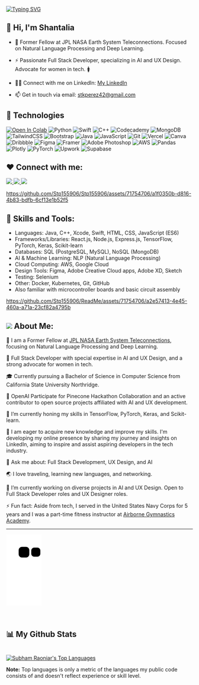 

 [![Typing SVG](https://readme-typing-svg.herokuapp.com?font=Fira+Code&weight=700&size=24&pause=1000&color=A13A59AC&center=true&width=1000&height=52&lines=FULLSTACK+DEVELOPER;AI+ENGINEER;DEVELOPER+ADVOCATE;MACHINE-LEARNING+IOS)](https://git.io/typing-svg)


## 🌙 Hi, I'm Shantalia


- 🌱 Former Fellow at JPL NASA Earth System Teleconnections. Focused on Natural Language Processing and Deep Learning.
  
- ⚡ Passionate Full Stack Developer, specializing in AI and UX Design. Advocate for women in tech. 🚺
  
- 👨‍💻 Connect with me on LinkedIn: [My LinkedIn](https://www.linkedin.com/in/shantalia-perez-ba60a6212/)
  
- 📫 Get in touch via email: stkperez42@gmail.com
  
<!-- TECHNOLOGIES -->
 
## 🌿 Technologies

[![Open In Colab](https://colab.research.google.com/assets/colab-badge.svg)](https://colab.research.google.com/github/googlecolab/colabtools/blob/master/notebooks/colab-github-demo.ipynb)
![Python](https://img.shields.io/badge/python-3670A0?style=for-the-badge&logo=python&logoColor=ffdd54)
![Swift](https://img.shields.io/badge/swift-F54A2A?style=for-the-badge&logo=swift&logoColor=white)
![C++](https://img.shields.io/badge/c++-%2300599C.svg?style=for-the-badge&logo=c%2B%2B&logoColor=white)
![Codecademy](https://img.shields.io/badge/Codecademy-FFF0E5?style=for-the-badge&logo=codecademy&logoColor=1F243A)
![MongoDB](https://img.shields.io/badge/mongodb-272b33?logo=mongodb&logoColor=4aae3e&style=for-the-badge)
![TailwindCSS](https://img.shields.io/badge/tailwindcss-272b33?style=for-the-badge&logo=tailwind-css&logoColor=07b0ce) 
![Bootstrap](https://img.shields.io/badge/bootstrap-272b33?style=for-the-badge&logo=bootstrap&logoColor=7710ee) 
![Java](https://img.shields.io/badge/java-%23ED8B00.svg?style=for-the-badge&logo=openjdk&logoColor=white)
![JavaScript](https://img.shields.io/badge/javascript-%23323330.svg?style=for-the-badge&logo=javascript&logoColor=%23F7DF1E)
![Git](https://img.shields.io/badge/git-272b33?style=for-the-badge&logo=git&logoColor=f05033) 
![Vercel](https://img.shields.io/badge/vercel-272b33?style=for-the-badge&logo=vercel&logoColor=white) 
![Canva](https://img.shields.io/badge/Canva-%2300C4CC.svg?style=for-the-badge&logo=Canva&logoColor=white)
![Dribbble](https://img.shields.io/badge/Dribbble-EA4C89?style=for-the-badge&logo=dribbble&logoColor=white)
![Figma](https://img.shields.io/badge/figma-%23F24E1E.svg?style=for-the-badge&logo=figma&logoColor=white)
![Framer](https://img.shields.io/badge/Framer-black?style=for-the-badge&logo=framer&logoColor=white)
![Adobe Photoshop](https://img.shields.io/badge/adobe%20photoshop-%2331A8FF.svg?style=for-the-badge&logo=adobe%20photoshop&logoColor=white)
![AWS](https://img.shields.io/badge/AWS-%23FF9900.svg?style=for-the-badge&logo=amazon-aws&logoColor=white)
![Pandas](https://img.shields.io/badge/pandas-%23150458.svg?style=for-the-badge&logo=pandas&logoColor=white)
![Plotly](https://img.shields.io/badge/Plotly-%233F4F75.svg?style=for-the-badge&logo=plotly&logoColor=white)
![PyTorch](https://img.shields.io/badge/PyTorch-%23EE4C2C.svg?style=for-the-badge&logo=PyTorch&logoColor=white)
![Upwork](https://img.shields.io/badge/UpWork-6FDA44?style=for-the-badge&logo=Upwork&logoColor=white)
![Supabase](https://img.shields.io/badge/Supabase-3ECF8E?style=for-the-badge&logo=supabase&logoColor=white)
<!-- SOCIALS -->
 
## ❤ Connect with me:
<a target="_blank" href="">
  <img src="https://img.shields.io/badge/Portfolio-272b33?logo=circle&logoColor=white&style=for-the-badge">
</a>
<a target="_blank" href="">
  <img src="https://img.shields.io/badge/twitter-272b33?logo=twitter&logoColor=1d9bf0&style=for-the-badge">
</a>
<a target="_blank" href="">
  <img src="https://img.shields.io/badge/linkedin-272b33?logo=linkedin&logoColor=2d87c9&style=for-the-badge">
</a>




https://github.com/Stp155906/Stp155906/assets/71754706/a1f0350b-d816-4b83-bdfb-6cf13e1b52f5



## 🚀 Skills and Tools: 
- Languages: Java, C++, Xcode, Swift, HTML, CSS, JavaScript (ES6)
- Frameworks/Libraries: React.js, Node.js, Express.js, TensorFlow, PyTorch, Keras, Scikit-learn
- Databases: SQL (PostgreSQL, MySQL), NoSQL (MongoDB)
- AI & Machine Learning: NLP (Natural Language Processing)
- Cloud Computing: AWS, Google Cloud
- Design Tools: Figma, Adobe Creative Cloud apps, Adobe XD, Sketch
- Testing: Selenium
- Other: Docker, Kubernetes, Git, GitHub
- Also familiar with microcontroller boards and basic circuit assembly



https://github.com/Stp155906/ReadMe/assets/71754706/a2e57413-4e45-460a-a71a-23cf82a4795b 



<!-- PROJECTS -->
<!-- 
## ☁ Projects
<div align="center">
	<table>
		<tr>
			<td width="50%">
				<h3 align="center" color="white">Personal Portfolio</h2>
				<div align="center" >  
					<a href='[https://alexisin.tech](https://portfoliokitty.framer.website/)'>
						<img src="https://github.com/alexisintech/portfolio/blob/main/public/portfolio.gif" height="100%" />
					</a>
					<br>
					<br>
					<p>
						<a href="https://github.com/alexisintech/portfolio" target="_blank">
							<img src="https://img.shields.io/badge/Repo-lightgrey?style=for-the-badge&logo=github"/>
						</a>  
						<a href="https://alexisin.tech" target="_blank">
							<img src="https://img.shields.io/badge/-website-white?style=for-the-badge&color=7e22ce"/>
						</a>	
					</p>
					<p><strong>React, Tailwind, TypeScript, Next.js</strong> - Come get to know me a little and see a few of my projects.</p>
				</div>
			</td>
			<td width="50%">
				<h3 align="center" color="white">Mindfully</h2>
				<div align="center" >  
					<a href='https://mindfully.up.railway.app/'>
						<img src="https://github.com/alexisintech/mindfully/blob/main/public/imgs/mindfully.gif" height="80%" />
					</a>
					<br>
					<br>
					<p>
						<a href="https://github.com/alexisintech/mindfully" target="_blank">
							<img src="https://img.shields.io/badge/Repo-lightgrey?style=for-the-badge&logo=github"/>
						</a>  
						<a href="https://mindfully.up.railway.app/" target="_blank">
							<img src="https://img.shields.io/badge/-website-white?style=for-the-badge&color=7e22ce"/>
						</a>	
					</p>
					 <p><strong>EJS, Bootstrap, Express, Node, MongoDB + Mongoose, JavaScript</strong> - A journaling app that encourages users to improve their mental health through practicing mindfulness.</p>
				</div>
			</td>
		</tr>
		<tr>
			<td width="50%">
				<h3 align="center" color="white">Seize The Day</h2>
				<div align="center" >  
					<a href='https://github.com/alexisintech/seize-the-day'>
						<img src="https://github.com/alexisintech/seize-the-day/blob/main/client/public/imgs/new-seize-the-day.gif" height="100%" />
					</a>
					<br>
					<br>
					<p>
						<a href="https://github.com/alexisintech/seize-the-day" target="_blank">
							<img src="https://img.shields.io/badge/Repo-lightgrey?style=for-the-badge&logo=github"/>
						</a>  
						<a href="https://seize-the-day.netlify.app/" target="_blank">
							<img src="https://img.shields.io/badge/-website-white?style=for-the-badge&color=7e22ce"/>
						</a>	
					</p>
					<p><strong>React, Material UI, Express, Node, MongoDB + Mongoose, JavaScript</strong> - An app for organizing your goals and accomplishments. </p>
				</div>
			</td>
			<td width="50%">
				<h3 align="center" color="white">CSS Generators API</h2>
				<div align="center" >  
					<a href='https://cssgenerators.co/'>
						<img src="https://github.com/alexisintech/css-generators-api/blob/main/public/assets/cssgenerators.gif" height="80%" />
					</a>
					<br>
					<br>
					<p>
						<a href="https://github.com/the-api-administration/css-generators-api" target="_blank">
							<img src="https://img.shields.io/badge/Repo-lightgrey?style=for-the-badge&logo=github"/>
						</a>  
						<a href="https://cssgenerators.co/" target="_blank">
							<img src="https://img.shields.io/badge/-website-white?style=for-the-badge&color=7e22ce"/>
						</a>	
					</p>
					 <p><strong>EJS, Express, Node, JavaScript</strong> - An API that provides a directory of efficacious websites that generate CSS design elements.</p>
				</div>
			</td>
		</tr>
	</table>
</div> -->




## <img src="https://media.giphy.com/media/WUlplcMpOCEmTGBtBW/giphy.gif" width="40"> **About Me:**

🔭 I am a Former Fellow at [JPL NASA Earth System Teleconnections](https://science.jpl.nasa.gov/people/Teleconnections), focusing on Natural Language Processing and Deep Learning. <br>

🚀 Full Stack Developer with special expertise in AI and UX Design, and a strong advocate for women in tech. <br>

🎓 Currently pursuing a Bachelor of Science in Computer Science from California State University Northridge. <br>

👑 OpenAI Participate for Pinecone Hackathon Collaboration and an active contributor to open source projects affiliated with AI and UX development. <br>

📖 I’m currently honing my skills in TensorFlow, PyTorch, Keras, and Scikit-learn. <br>

💪 I am eager to acquire new knowledge and improve my skills. I'm developing my online presence by sharing my journey and insights on LinkedIn, aiming to inspire and assist aspiring developers in the tech industry. <br>  

💬 Ask me about: Full Stack Development, UX Design, and AI <br> 

🌏 I love traveling, learning new languages, and networking. <br>  

🔬 I’m currently working on diverse projects in AI and UX Design. Open to Full Stack Developer roles and UX Designer roles. <br>

⚡ Fun fact: Aside from tech, I served in the United States Navy Corps for 5 years and I was a part-time fitness instructor at [Airborne Gymnastics Academy](https://airbornegym.com/).<br>


__________________________________________
                                 
![snake gif](https://github.com/Khadeeejah/Khadeeejah/blob/output/github-contribution-grid-snake.svg)


<!--
**Khadeeejah/Khadeeejah** is a ✨ _special_ ✨ repository because its `README.md` (this file) appears on your GitHub profile.


- 🌱 JPL NASA Earth System Teleconnections Fellowship Researcher  

-  ⚡ Full Stack AI + 🔥 UX Developer + ✨ Feminista

- 👨‍💻 Linkedin **[My LinkedIn](https://www.linkedin.com/in/shantalia-perez-ba60a6212/
)**

- 📫 How to reach me **stkperez42@gmail.com**

## 🚀 Languages and Tools: markdown

<p align="center"> 
    </a>
    <a style="padding-right:8px;" href="https://nodejs.org" target="_blank"> <img src="https://img.icons8.com/nolan/64/xcode.png"/>
     <a href="https://www.w3schools.com/css/" target="_blank"> <img src="https://img.icons8.com/color/48/000000/figma--v1.png"/>
     <a style="padding-right:8px;" href="https://nodejs.org" target="_blank"> <img src="https://img.icons8.com/fluency/48/000000/swift.png"/>
    <a href="https://spring.io/projects/spring-boot" target="_blank"> <img src="https://img.icons8.com/color/48/000000/c-plus-plus-logo.png"/>
    <a href="https://www.java.com" target="_blank"> <img src="https://img.icons8.com/color/48/000000/java-coffee-cup-logo.png"/> 
    <a href="https://developer.mozilla.org/en-US/docs/Web/JavaScript" target="_blank"> <img src="https://img.icons8.com/color/48/000000/javascript.png"/> </a> 
    <a href="https://www.python.org" target="_blank"> <img src="https://img.icons8.com/color/48/000000/python.png"/> </a> 
    <a href="https://www.w3.org/html/" target="_blank"> <img src="https://img.icons8.com/color/48/000000/html-5.png"/> </a> 
    <a href="https://www.w3schools.com/css/" target="_blank"> <img src="https://img.icons8.com/color/48/000000/css3.png"/> </a> 
    <a style="padding-right:8px;" href="https://www.mysql.com/" target="_blank"> <img src="https://img.icons8.com/fluent/50/000000/mysql-logo.png"/> </a>
    <a href="https://firebase.google.com/" target="_blank"> <img src="https://img.icons8.com/color/48/000000/firebase.png"/> </a> 
</p>


<!-- [![React Badge](https://img.shields.io/badge/-React-61DBFB?style=for-the-badge&labelColor=black&logo=react&logoColor=61DBFB)](#)  [![Javascript Badge](https://img.shields.io/badge/-Javascript-F0DB4F?style=for-the-badge&labelColor=black&logo=javascript&logoColor=F0DB4F)](#) [![Typescript Badge](https://img.shields.io/badge/-Typescript-007acc?style=for-the-badge&labelColor=black&logo=typescript&logoColor=007acc)](#) [![Nodejs Badge](https://img.shields.io/badge/-Nodejs-3C873A?style=for-the-badge&labelColor=black&logo=node.js&logoColor=3C873A)](#) [![GraphQL Badge](https://img.shields.io/badge/-GraphQl-e535ab?style=for-the-badge&labelColor=black&logo=node.js&logoColor=e535ab)](#) -->
<br/>




## 📊 My Github Stats

  <br/>
  <a href="https://github.com/Stp155906/github-readme-stats"><img alt="Subham Raoniar's Top Languages" src="https://github-readme-stats.vercel.app/api/top-langs/?username=Stp155906&langs_count=8&count_private=true&layout=compact&theme=react&hide_border=true&bg_color=0D1117" /></a>
  <br/>

  <b>Note:</b> Top languages is only a metric of the languages my public code consists of and doesn't reflect experience or skill level.





<br/>
<br/>


</body>

